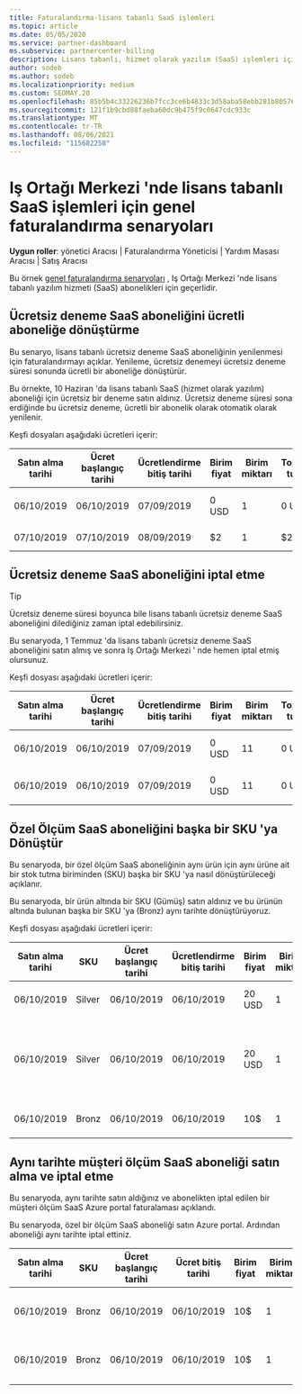 ```yaml
---
title: Faturalandırma-lisans tabanlı SaaS işlemleri
ms.topic: article
ms.date: 05/05/2020
ms.service: partner-dashboard
ms.subservice: partnercenter-billing
description: Lisans tabanlı, hizmet olarak yazılım (SaaS) işlemleri için Iş Ortağı Merkezi 'nde ortak faturalandırma senaryoları hakkında bilgi edinin.
author: sodeb
ms.author: sodeb
ms.localizationpriority: medium
ms.custom: SEOMAY.20
ms.openlocfilehash: 85b5b4c33226236b7fcc3ce6b4833c3d58aba58ebb281b80576c9f26d04ecfe3
ms.sourcegitcommit: 121f1b9cbd88faeba60dc9b475f9c0647cdc933c
ms.translationtype: MT
ms.contentlocale: tr-TR
ms.lasthandoff: 08/06/2021
ms.locfileid: "115682258"
---
```

# <a name="common-billing-scenarios-for-license-based-saas-transactions-in-partner-center"></a>Iş Ortağı Merkezi 'nde lisans tabanlı SaaS işlemleri için genel faturalandırma senaryoları

**Uygun roller**: yönetici Aracısı | Faturalandırma Yöneticisi | Yardım Masası Aracısı | Satış Aracısı


Bu örnek [genel faturalandırma senaryoları](common-billing-scenarios.md) , Iş Ortağı Merkezi 'nde lisans tabanlı yazılım hizmeti (SaaS) abonelikleri için geçerlidir.

## <a name="convert-a-free-trial-saas-subscription-to-a-paid-subscription"></a>Ücretsiz deneme SaaS aboneliğini ücretli aboneliğe dönüştürme

Bu senaryo, lisans tabanlı ücretsiz deneme SaaS aboneliğinin yenilenmesi için faturalandırmayı açıklar. Yenileme, ücretsiz denemeyi ücretsiz deneme süresi sonunda ücretli bir aboneliğe dönüştürür.

Bu örnekte, 10 Haziran 'da lisans tabanlı SaaS (hizmet olarak yazılım) aboneliği için ücretsiz bir deneme satın aldınız. Ücretsiz deneme süresi sona erdiğinde bu ücretsiz deneme, ücretli bir abonelik olarak otomatik olarak yenilenir.

Keşfi dosyaları aşağıdaki ücretleri içerir:

| Satın alma tarihi | Ücret başlangıç tarihi | Ücretlendirme bitiş tarihi | Birim fiyat | Birim miktarı | Toplam tutar | Ücret türü | Abonelik açıklaması |
| ------------- | ----------------- | --------------- | ---------- | ------------- | ------------ | ----------- | ----------------- |
| 06/10/2019 | 06/10/2019 | 07/09/2019 | 0 USD | 1 | 0 USD | Yeni | Ücretsiz deneme sürümü |
| 07/10/2019 | 07/10/2019 | 08/09/2019 | $2 | 1 | $2 | Yenile | Ücretli abonelik |

## <a name="cancel-a-free-trial-saas-subscription"></a>Ücretsiz deneme SaaS aboneliğini iptal etme

> [!TIP]
> Ücretsiz deneme süresi boyunca bile lisans tabanlı ücretsiz deneme SaaS aboneliğini dilediğiniz zaman iptal edebilirsiniz.

Bu senaryoda, 1 Temmuz 'da lisans tabanlı ücretsiz deneme SaaS aboneliğini satın almış ve sonra Iş Ortağı Merkezi ' nde hemen iptal etmiş olursunuz.

Keşfi dosyası aşağıdaki ücretleri içerir:

| Satın alma tarihi | Ücret başlangıç tarihi | Ücretlendirme bitiş tarihi | Birim fiyat | Birim miktarı | Toplam tutar | Ücret türü | Abonelik açıklaması |
| ------------- | ----------------- | --------------- | ---------- | ------------- | ------------ | ----------- | ----------------- |
| 06/10/2019 | 06/10/2019 | 07/09/2019 | 0 USD | 11 | 0 USD | Yeni | Ücretsiz deneme sürümü |
| 06/10/2019 | 06/10/2019 | 07/09/2019 | 0 USD | 11 | 0 USD | İptal | Ücretsiz deneme sürümü |

## <a name="convert-custom-meter-saas-subscription-to-another-sku"></a>Özel Ölçüm SaaS aboneliğini başka bir SKU 'ya Dönüştür

Bu senaryoda, bir özel ölçüm SaaS aboneliğinin aynı ürün için aynı ürüne ait bir stok tutma biriminden (SKU) başka bir SKU 'ya nasıl dönüştürüleceği açıklanır.

Bu senaryoda, bir ürün altında bir SKU (Gümüş) satın aldınız ve bu ürünün altında bulunan başka bir SKU 'ya (Bronz) aynı tarihte dönüştürüyoruz.

Keşfi dosyası aşağıdaki ücretleri içerir:

| Satın alma tarihi | SKU | Ücret başlangıç tarihi | Ücretlendirme bitiş tarihi | Birim fiyat | Birim miktarı | Toplam tutar | Ücret türü | Abonelik açıklaması |
| ------------- | ----------------- | ----------------- | --------------- | ---------- | ------------- | ------------ | ----------- | ----------------- |
| 06/10/2019 | Silver | 06/10/2019 | 06/10/2019 | 20 USD | 1 | 20 USD | Yeni | Özel Ölçüm SaaS aboneliği |
| 06/10/2019 | Silver | 06/10/2019 | 06/10/2019 | 20 USD | 1 | -$20 | Dönüştür | Özel Ölçüm SaaS aboneliği için eşit olarak dağıtılmış yeniden faturalandırılır |
| 06/10/2019 | Bronz | 06/10/2019 | 06/10/2019 | 10$ | 1 | 10$ | Dönüştür | Özel ölçüm SaaS aboneliği |

## <a name="purchase-and-cancel-a-customer-meter-saas-subscription-on-same-date"></a>Aynı tarihte müşteri ölçüm SaaS aboneliği satın alma ve iptal etme

Bu senaryoda, aynı tarihte satın aldığınız ve abonelikten iptal edilen bir müşteri ölçüm SaaS Azure portal faturalaması açıklandı.

Bu senaryoda, özel bir ölçüm SaaS aboneliği satın Azure portal. Ardından aboneliği aynı tarihte iptal ettiniz.

| Satın alma tarihi | SKU | Ücret başlangıç tarihi | Ücret bitiş tarihi | Birim fiyat | Birim miktarı | Toplam tutar | Ücret türü | Abonelik açıklaması |
| ------------- | ------------- |----------------- | --------------- | ---------- | ------------- | ------------ | ----------- | ----------------- |
| 06/10/2019 | Bronz | 06/10/2019 | 06/10/2019 | 10$ | 1 | 10$ | Yeni | Özel ölçüm SaaS aboneliği |
| 06/10/2019 | Bronz | 06/10/2019 | 06/10/2019 | 10$ | 1 | -10 ABD doları | CancelImmediate | Özel ölçüm SaaS aboneliği |
